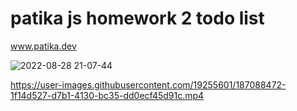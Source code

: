 # patika js homework 2 todo list
www.patika.dev

![2022-08-28 21-07-44](https://user-images.githubusercontent.com/19255601/187088595-4fdcab21-1062-4fc8-828b-c6e4ebd40a44.gif)

https://user-images.githubusercontent.com/19255601/187088472-1f14d527-d7b1-4130-bc35-dd0ecf45d91c.mp4

